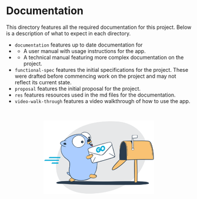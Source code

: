 # Documentation

This directory features all the required documentation for this project. Below is a description of what to expect in
each directory.

- `documentation` features up to date documentation for
- - A user manual with usage instructions for the app.
- - A technical manual featuring more complex documentation on the project.
- `functional-spec` features the initial specifications for the project. These were drafted before commencing work on
  the project and may not reflect its current state.
- `proposal` features the initial proposal for the project.
- `res` features resources used in the md files for the documentation.
- `video-walk-through` features a video walkthrough of how to use the app.

<br>

<p align="center">
  <img src="res/gfm.png" width="300px" alt="Gopher delivering mail">
</p>
